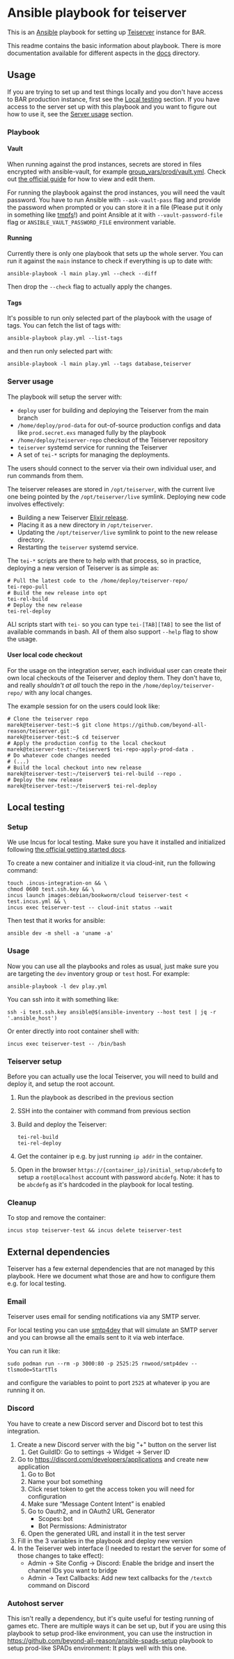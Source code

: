 # Ansible playbook for teiserver

This is an [Ansible](https://en.wikipedia.org/wiki/Ansible_(software)) playbook for setting up [Teiserver](https://github.com/beyond-all-reason/teiserver/) instance for BAR.

This readme contains the basic information about playbook. There is more documentation available for different aspects in the [docs](docs/) directory.

## Usage

If you are trying to set up and test things locally and you don't have access to BAR production instance, first see the [Local testing](#local-testing) section. If you have access to the server set up with this playbook and you want to figure out how to use it, see the [Server usage](#server-usage) section.

### Playbook

#### Vault

When running against the prod instances, secrets are stored in files encrypted with ansible-vault, for example [group_vars/prod/vault.yml](group_vars/prod/vault.yml). Check out [the official guide](https://docs.ansible.com/ansible/latest/vault_guide/vault_encrypting_content.html#encrypting-files-with-ansible-vault) for how to view and edit them.

For running the playbook against the prod instances, you will need the vault password. You have to run Ansible with `--ask-vault-pass` flag and provide the password when prompted or you can store it in a file (Please put it only in something like [tmpfs](https://en.wikipedia.org/wiki/Tmpfs)!) and point Ansible at it with `--vault-password-file` flag or `ANSIBLE_VAULT_PASSWORD_FILE` environment variable.

#### Running

Currently there is only one playbook that sets up the whole server. You can run it against the `main` instance to check if everything is up to date with:

```
ansible-playbook -l main play.yml --check --diff
```

Then drop the `--check` flag to actually apply the changes.

#### Tags

It's possible to run only selected part of the playbook with the usage of tags. You can fetch the list of tags with:

```
ansible-playbook play.yml --list-tags
```

and then run only selected part with:

```
ansible-playbook -l main play.yml --tags database,teiserver
```

### Server usage

The playbook will setup the server with:

- `deploy` user for building and deploying the Teiserver from the main branch
- `/home/deploy/prod-data` for out-of-source production configs and data like `prod.secret.exs` managed fully by the playbook
- `/home/deploy/teiserver-repo` checkout of the Teiserver repository
- `teiserver` systemd service for running the Teiserver
- A set of `tei-*` scripts for managing the deployments.

The users should connect to the server via their own individual user, and run commands from them.

The teiserver releases are stored in `/opt/teiserver`, with the current live one being pointed by the `/opt/teiserver/live` symlink. Deploying new code involves effectively:

- Building a new Teiserver [Elixir release](https://hexdocs.pm/mix/Mix.Tasks.Release.html).
- Placing it as a new directory in `/opt/teiserver`.
- Updating the `/opt/teiserver/live` symlink to point to the new release directory.
- Restarting the `teiserver` systemd service.

The `tei-*` scripts are there to help with that process, so in practice, deploying a new version of Teiserver is as simple as:

```
# Pull the latest code to the /home/deploy/teiserver-repo/
tei-repo-pull
# Build the new release into opt
tei-rel-build
# Deploy the new release
tei-rel-deploy
```

ALl scripts start with `tei-` so you can type `tei-[TAB][TAB]` to see the list of available commands in bash. All of them also support `--help` flag to show the usage.

#### User local code checkout

For the usage on the integration server, each individual user can create their own local checkouts of the Teiserver and deploy them. They don't have to, and really *shouldn't at all* touch the repo in the `/home/deploy/teiserver-repo/` with any local changes.

The example session for on the users could look like:

```
# Clone the teiserver repo
marek@teiserver-test:~$ git clone https://github.com/beyond-all-reason/teiserver.git
marek@teiserver-test:~$ cd teiserver
# Apply the production config to the local checkout
marek@teiserver-test:~/teiserver$ tei-repo-apply-prod-data .
# Do whatever code changes needed
# (...)
# Build the local checkout into new release
marek@teiserver-test:~/teiserver$ tei-rel-build --repo .
# Deploy the new release
marek@teiserver-test:~/teiserver$ tei-rel-deploy
```

## Local testing

### Setup

We use Incus for local testing. Make sure you have it installed and initialized following [the official getting started docs](https://linuxcontainers.org/incus/docs/main/tutorial/first_steps/).

To create a new container and initialize it via cloud-init, run the following command:

```
touch .incus-integration-on && \
chmod 0600 test.ssh.key && \
incus launch images:debian/bookworm/cloud teiserver-test < test.incus.yml && \
incus exec teiserver-test -- cloud-init status --wait
```

Then test that it works for ansible:

```
ansible dev -m shell -a 'uname -a'
```

### Usage

Now you can use all the playbooks and roles as usual, just make sure you are targeting the `dev` inventory group or `test` host. For example:

```
ansible-playbook -l dev play.yml
```

You can ssh into it with something like:

```
ssh -i test.ssh.key ansible@$(ansible-inventory --host test | jq -r '.ansible_host')
```

Or enter directly into root container shell with:

```
incus exec teiserver-test -- /bin/bash
```
### Teiserver setup

Before you can actually use the local Teiserver, you will need to build and deploy it, and setup the root account.

1. Run the playbook as described in the previous section
2. SSH into the container with command from previous section
3. Build and deploy the Teiserver:

   ```
   tei-rel-build
   tei-rel-deploy
   ```
4. Get the container ip e.g. by just running `ip addr` in the container.
5. Open in the browser `https://{container_ip}/initial_setup/abcdefg` to setup a `root@localhost` account with password `abcdefg`. Note: it has to be `abcdefg` as it's hardcoded in the playbook for local testing.

### Cleanup

To stop and remove the container:

```
incus stop teiserver-test && incus delete teiserver-test
```

## External dependencies

Teiserver has a few external dependencies that are not managed by this playbook. Here we document what those are and how to configure them e.g. for local testing.

### Email

Teiserver uses email for sending notifications via any SMTP server.

For local testing you can use [smtp4dev](https://github.com/rnwood/smtp4dev) that will simulate an SMTP server and you can browse all the emails sent to it via web interface.

You can run it like:

```
sudo podman run --rm -p 3000:80 -p 2525:25 rnwood/smtp4dev --tlsmode=StartTls
```

and configure the variables to point to port `2525` at whatever ip you are running it on.

### Discord

You have to create a new Discord server and Discord bot to test this integration.

1. Create a new Discord server with the big "+" button on the server list
    1. Get GuildID: Go to settings -> Widget -> Server ID
2. Go to https://discord.com/developers/applications and create new application
    1. Go to Bot
    2. Name your bot something
    3. Click reset token to get the access token you will need for configuration
    4. Make sure “Message Content Intent” is enabled
    5. Go to Oauth2, and in OAuth2 URL Generator
        - Scopes: bot
        - Bot Permissions: Administrator
    6. Open the generated URL and install it in the test server
3. Fill in the 3 variables in the playbook and deploy new version
4. In the Teiserver web interface (I needed to restart the server for some of those changes to take effect):
    - Admin -> Site Config -> Discord: Enable the bridge and insert the channel IDs you want to bridge
    - Admin -> Text Callbacks: Add new text callbacks for the `/textcb` command on Discord

### Autohost server

This isn't really a dependency, but it's quite useful for testing running of games etc. There are multiple ways it can be set up, but if you are using this playbook to setup prod-like environment, you can use the instruction in https://github.com/beyond-all-reason/ansible-spads-setup playbook to setup prod-like SPADs environment: It plays well with this one.
